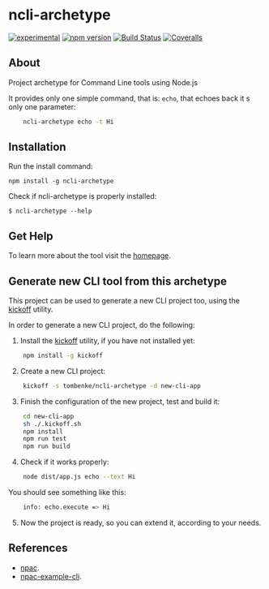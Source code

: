 ncli-archetype
===========

[![experimental](http://badges.github.io/stability-badges/dist/experimental.svg)](http://github.com/badges/stability-badges)
[![npm version][npm-badge]][npm-url]
[![Build Status][travis-badge]][travis-url]
[![Coveralls][BadgeCoveralls]][Coveralls]

## About

Project archetype for Command Line tools using Node.js

It provides only one simple command, that is: `echo`, that echoes back it s only one parameter:

```bash
    ncli-archetype echo -t Hi
```

## Installation

Run the install command:

    npm install -g ncli-archetype

Check if ncli-archetype is properly installed:

    $ ncli-archetype --help


## Get Help

To learn more about the tool visit the [homepage](http://tombenke.github.io/ncli-archetype/).


## Generate new CLI tool from this archetype

This project can be used to generate a new CLI project too,
using the [kickoff](https://github.com/tombenke/kickoff) utility.

In order to generate a new CLI project, do the following:

1. Install the [kickoff](https://github.com/tombenke/kickoff) utility, if you have not installed yet:

```bash
    npm install -g kickoff
```

2. Create a new CLI project:

```bash
    kickoff -s tombenke/ncli-archetype -d new-cli-app
```

3. Finish the configuration of the new project, test and build it:

```bash
    cd new-cli-app
    sh ./.kickoff.sh
    npm install
    npm run test
    npm run build
```

4. Check if it works properly:

```bash
    node dist/app.js echo --text Hi
```

You should see something like this:
```bash
    info: echo.execute => Hi
```

5. Now the project is ready, so you can extend it, according to your needs.


## References

- [npac](http://tombenke.github.io/npac).
- [npac-example-cli](http://tombenke.github.io/npac-example-cli).

[npm-badge]: https://badge.fury.io/js/ncli-archetype.svg
[npm-url]: https://badge.fury.io/js/ncli-archetype
[travis-badge]: https://api.travis-ci.org/tombenke/ncli-archetype.svg
[travis-url]: https://travis-ci.org/tombenke/ncli-archetype
[Coveralls]: https://coveralls.io/github/tombenke/ncli-archetype?branch=master
[BadgeCoveralls]: https://coveralls.io/repos/github/tombenke/ncli-archetype/badge.svg?branch=master
